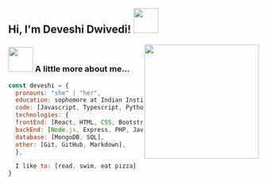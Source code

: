 <h2> Hi, I'm Deveshi Dwivedi! <img src="https://media.giphy.com/media/mGcNjsfWAjY5AEZNw6/giphy.gif" width="50"></h2>
<img align='right' src="https://media.giphy.com/media/ieyl9zmCjO4b4t6qoY/giphy.gif" width="230">

### <img src="https://media.giphy.com/media/VgCDAzcKvsR6OM0uWg/giphy.gif" width="50"> A little more about me... 
```javascript
const deveshi = {
  pronouns: "she" | "her",
  education: sophomore at Indian Institute of Information Technology, Jabalpur
  code: [Javascript, Typescript, Python, Java, C, C++],
  technologies: {
  frontEnd: [React, HTML, CSS, Bootstrap, JavaScript, TypeScript],
  backEnd: [Node.js, Express, PHP, Java],
  database: [MongoDB, SQL],
  other: [Git, GitHub, Markdown],
  },

  I like to: [read, swim, eat pizza]
}
```
